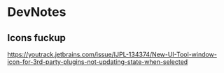 # DevNotes


## Icons fuckup
https://youtrack.jetbrains.com/issue/IJPL-134374/New-UI-Tool-window-icon-for-3rd-party-plugins-not-updating-state-when-selected